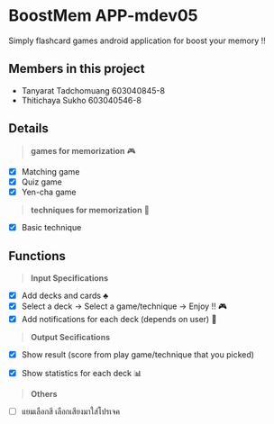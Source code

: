 # BoostMem APP-mdev05

Simply flashcard games android application for boost your memory !! 

## Members in this project
- Tanyarat Tadchomuang 603040845-8
- Thitichaya Sukho 603040546-8


## Details

> **games for memorization** :video_game:
- [x] Matching game
- [x] Quiz game
- [x] Yen-cha game
> **techniques for memorization** :memo:
- [x] Basic technique

## Functions

> **Input Specifications**
- [x] Add decks and cards :clubs:
- [x] Select a deck -> Select a game/technique ->  Enjoy !! :video_game:
- [x] Add notifications for each deck (depends on user) :bell:

> **Output Secifications** 
- [x] Show result (score from play game/technique that you picked)
- [x] Show statistics for each deck :bar_chart:


> **Others**

- [ ] แยมเลือกสี เลือกเสียงมาใส่โปรเจค


